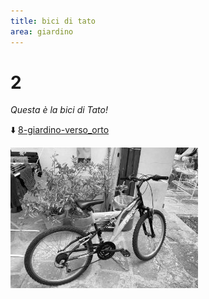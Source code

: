 ```yaml
---
title: bici di tato
area: giardino
---
```

# 2
_Questa è la bici di Tato!_

⬇️ [8-giardino-verso_orto](8-giardino-verso_orto.md)

![foto_124](_assets/preview/foto_124.jpg)

